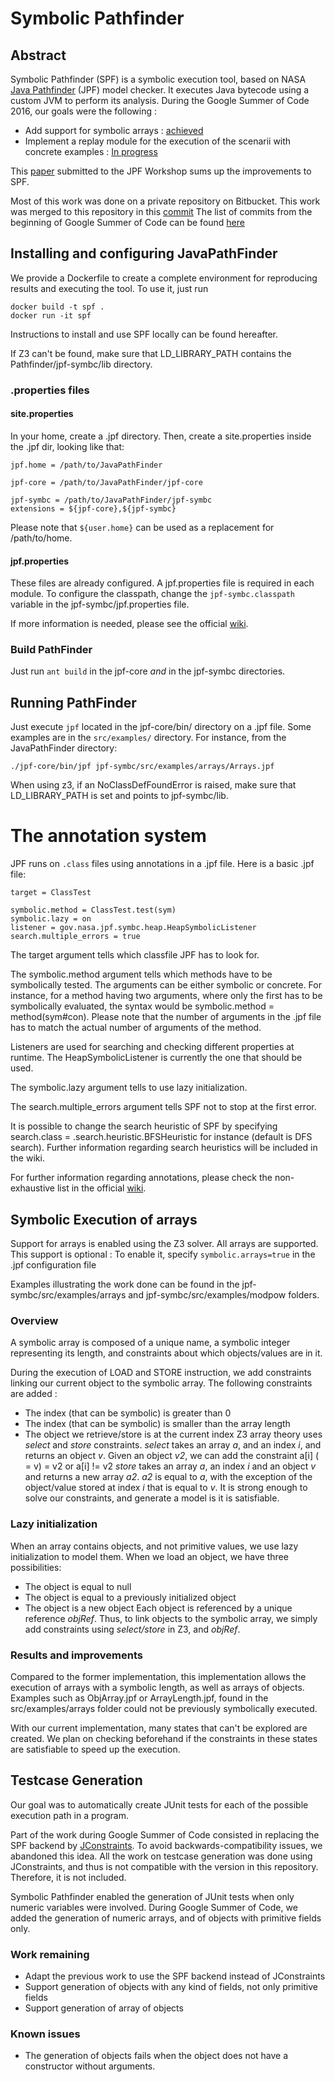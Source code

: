 # Symbolic Pathfinder

## Abstract

Symbolic Pathfinder (SPF) is a symbolic execution tool, based on NASA [Java Pathfinder](babelfish.arc.nasa.gov/trac/jpf) (JPF) model checker. It executes Java bytecode using a custom JVM to perform its analysis.
During the Google Summer of Code 2016, our goals were the following :
*   Add support for symbolic arrays : [achieved](https://github.com/R1kM/Pathfinder#symbolic-execution-of-arrays)
*   Implement a replay module for the execution of the scenarii with concrete examples : [In progress](https://github.com/R1kM/Pathfinder#testcase-generation)

This [paper](https://github.com/R1kM/Pathfinder/blob/master/SymbolicArrays.pdf) submitted to the JPF Workshop sums up the improvements to SPF.

Most of this work was done on a private repository on Bitbucket. This work was merged to this 
repository in this 
[commit](https://github.com/R1kM/Pathfinder/commit/d143d76fed7bc5584c9cb5d26a8f3c51e041e7f4) 
The list of commits from the beginning of Google 
Summer of Code can be found [here](https://github.com/R1kM/Pathfinder/blob/master/hgcommits)

## Installing and configuring JavaPathFinder
We provide a Dockerfile to create a complete environment for reproducing results and executing the tool. To use it, just run
 ```
docker build -t spf .
docker run -it spf
```

Instructions to install and use SPF locally can be found hereafter.

If Z3 can't be found, make sure that LD_LIBRARY_PATH contains the Pathfinder/jpf-symbc/lib directory.

### .properties files

#### site.properties

In your home, create a .jpf directory. Then, create a site.properties inside the .jpf dir, looking like that:
```
jpf.home = /path/to/JavaPathFinder

jpf-core = /path/to/JavaPathFinder/jpf-core

jpf-symbc = /path/to/JavaPathFinder/jpf-symbc
extensions = ${jpf-core},${jpf-symbc}
```
Please note that `${user.home}` can be used as a replacement for /path/to/home.

#### jpf.properties

These files are already configured. A jpf.properties file is required in each module.
To configure the classpath, change the `jpf-symbc.classpath` variable in the jpf-symbc/jpf.properties file.

If more information is needed, please see the official [wiki](babelfish.arc.nasa.gov/trac/jpf/wiki/user/run).

### Build PathFinder

Just run `ant build` in the jpf-core *and* in the jpf-symbc directories.

## Running PathFinder

Just execute `jpf` located in the jpf-core/bin/ directory on a .jpf file.
Some examples are in the `src/examples/` directory. For instance, from the JavaPathFinder directory:
```
./jpf-core/bin/jpf jpf-symbc/src/examples/arrays/Arrays.jpf
```
When using z3, if an NoClassDefFoundError is raised, make sure that LD_LIBRARY_PATH is set and points to jpf-symbc/lib. 

# The annotation system

JPF runs on `.class` files using annotations in a .jpf file.
Here is a basic .jpf file:
```
target = ClassTest

symbolic.method = ClassTest.test(sym)
symbolic.lazy = on
listener = gov.nasa.jpf.symbc.heap.HeapSymbolicListener
search.multiple_errors = true
```

The target argument tells which classfile JPF has to look for.

The symbolic.method argument tells which methods have to be symbolically tested. The arguments can be either symbolic or concrete.
For instance, for a method having two arguments, where only the first has to be symbolically evaluated, the syntax would be
symbolic.method = method(sym#con).
Please note that the number of arguments in the .jpf file has to match the actual number of arguments of the method.

Listeners are used for searching and checking different properties at runtime. The HeapSymbolicListener is currently the one that should be used.

The symbolic.lazy argument tells to use lazy initialization.

The search.multiple_errors argument tells SPF not to stop at the first error.

It is possible to change the search heuristic of SPF by specifying search.class = .search.heuristic.BFSHeuristic for instance (default is DFS search).
Further information regarding search heuristics will be included in the wiki.

For further information regarding annotations, please check the non-exhaustive list in the official [wiki](babelfish.arc.nasa.gov/trac/jpf/wiki/projects/jpf-symbc/doc).

## Symbolic Execution of arrays

Support for arrays is enabled using the Z3 solver.
All arrays are supported.
This support is optional : To enable it, specify `symbolic.arrays=true` in the .jpf configuration file

Examples illustrating the work done can be found in the jpf-symbc/src/examples/arrays and jpf-symbc/src/examples/modpow folders.


### Overview

A symbolic array is composed of a unique name, a symbolic integer representing its length, 
and constraints about which objects/values are in it.

During the execution of LOAD and STORE instruction, we add constraints linking our current object to
the symbolic array. 
The following constraints are added :
* The index (that can be symbolic) is greater than 0
* The index (that can be symbolic) is smaller than the array length
* The object we retrieve/store is at the current index
Z3 array theory uses *select* and *store* constraints.
*select* takes an array *a*, and an index *i*, and returns an object *v*. 
Given an object *v2*, we can add the constraint a[i] ( = v) = v2 or a[i] != v2
*store* takes an array *a*, an index *i* and an object *v* and returns a new array *a2*.
*a2* is equal to *a*, with the exception of the object/value stored at index *i* that is equal to *v*.
It is strong enough to solve our constraints, and generate a model is it is satisfiable.

### Lazy initialization

When an array contains objects, and not primitive values, we use lazy initialization to model them.
When we load an object, we have three possibilities:
* The object is equal to null
* The object is equal to a previously initialized object
* The object is a new object
Each object is referenced by a unique reference *objRef*. Thus, to link objects to the symbolic array, 
we simply add constraints using *select/store* in Z3, and *objRef*.

### Results and improvements
Compared to the former implementation, this implementation allows the execution of arrays with a symbolic length, as well as arrays of objects. Examples such as ObjArray.jpf or ArrayLength.jpf, found in the src/examples/arrays folder could not be previously symbolically executed.

With our current implementation, many states that can't be explored are created. We plan on checking beforehand if the constraints in these states are satisfiable to speed up the execution.

## Testcase Generation

Our goal was to automatically create JUnit tests for each of the possible execution path in a program.

Part of the work during Google Summer of Code consisted in replacing the SPF backend by [JConstraints](https://github.com/psycopaths/jconstraints). To avoid backwards-compatibility issues, we abandoned this idea. All the work on testcase generation was done using JConstraints, and thus is not compatible with the version in this repository. Therefore, it is not included.

Symbolic Pathfinder enabled the generation of JUnit tests when only numeric variables were involved. During Google Summer of Code, we added the generation of numeric arrays, and of objects with primitive fields only.

### Work remaining
* Adapt the previous work to use the SPF backend instead of JConstraints
* Support generation of objects with any kind of fields, not only primitive fields
* Support generation of array of objects

### Known issues
* The generation of objects fails when the object does not have a constructor without arguments.
